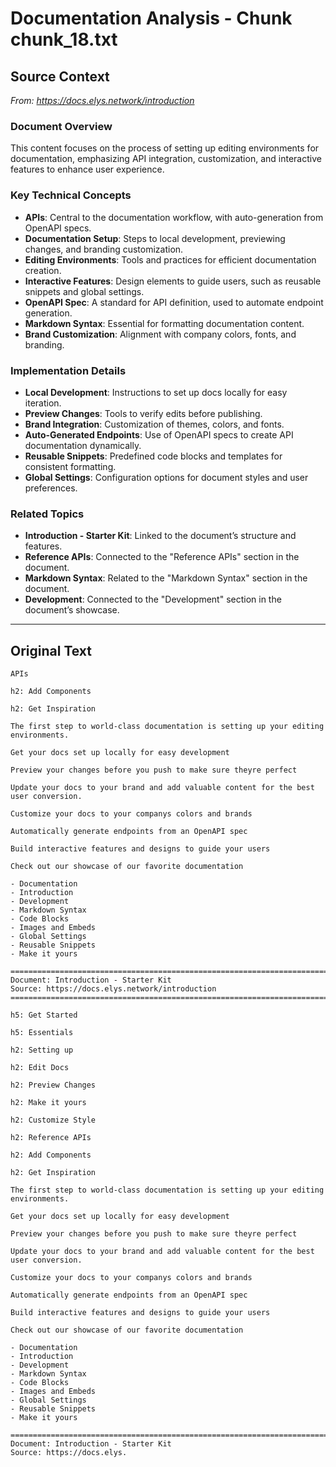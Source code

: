 # Documentation Analysis - Chunk chunk_18.txt

## Source Context
*From: https://docs.elys.network/introduction*

### Document Overview  
This content focuses on the process of setting up editing environments for documentation, emphasizing API integration, customization, and interactive features to enhance user experience.  

### Key Technical Concepts  
- **APIs**: Central to the documentation workflow, with auto-generation from OpenAPI specs.  
- **Documentation Setup**: Steps to local development, previewing changes, and branding customization.  
- **Editing Environments**: Tools and practices for efficient documentation creation.  
- **Interactive Features**: Design elements to guide users, such as reusable snippets and global settings.  
- **OpenAPI Spec**: A standard for API definition, used to automate endpoint generation.  
- **Markdown Syntax**: Essential for formatting documentation content.  
- **Brand Customization**: Alignment with company colors, fonts, and branding.  

### Implementation Details  
- **Local Development**: Instructions to set up docs locally for easy iteration.  
- **Preview Changes**: Tools to verify edits before publishing.  
- **Brand Integration**: Customization of themes, colors, and fonts.  
- **Auto-Generated Endpoints**: Use of OpenAPI specs to create API documentation dynamically.  
- **Reusable Snippets**: Predefined code blocks and templates for consistent formatting.  
- **Global Settings**: Configuration options for document styles and user preferences.  

### Related Topics  
- **Introduction - Starter Kit**: Linked to the document’s structure and features.  
- **Reference APIs**: Connected to the "Reference APIs" section in the document.  
- **Markdown Syntax**: Related to the "Markdown Syntax" section in the document.  
- **Development**: Connected to the "Development" section in the document’s showcase.

---

## Original Text
```
APIs

h2: Add Components

h2: Get Inspiration

The first step to world-class documentation is setting up your editing environments.

Get your docs set up locally for easy development

Preview your changes before you push to make sure theyre perfect

Update your docs to your brand and add valuable content for the best user conversion.

Customize your docs to your companys colors and brands

Automatically generate endpoints from an OpenAPI spec

Build interactive features and designs to guide your users

Check out our showcase of our favorite documentation

- Documentation
- Introduction
- Development
- Markdown Syntax
- Code Blocks
- Images and Embeds
- Global Settings
- Reusable Snippets
- Make it yours

================================================================================
Document: Introduction - Starter Kit
Source: https://docs.elys.network/introduction
================================================================================

h5: Get Started

h5: Essentials

h2: Setting up

h2: Edit Docs

h2: Preview Changes

h2: Make it yours

h2: Customize Style

h2: Reference APIs

h2: Add Components

h2: Get Inspiration

The first step to world-class documentation is setting up your editing environments.

Get your docs set up locally for easy development

Preview your changes before you push to make sure theyre perfect

Update your docs to your brand and add valuable content for the best user conversion.

Customize your docs to your companys colors and brands

Automatically generate endpoints from an OpenAPI spec

Build interactive features and designs to guide your users

Check out our showcase of our favorite documentation

- Documentation
- Introduction
- Development
- Markdown Syntax
- Code Blocks
- Images and Embeds
- Global Settings
- Reusable Snippets
- Make it yours

================================================================================
Document: Introduction - Starter Kit
Source: https://docs.elys.
```